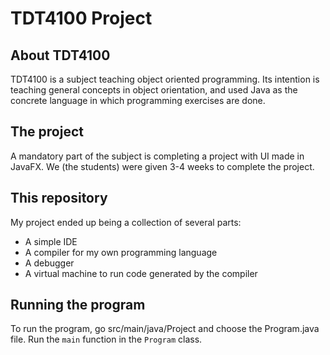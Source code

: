 # TDT4100 Project

## About TDT4100

TDT4100 is a subject teaching object oriented programming. Its intention is teaching general concepts in object orientation, and used Java as the concrete language in which programming exercises are done.

## The project

A mandatory part of the subject is completing a project with UI made in JavaFX. We (the students) were given 3-4 weeks to complete the project.

## This repository

My project ended up being a collection of several parts:
- A simple IDE
- A compiler for my own programming language
- A debugger
- A virtual machine to run code generated by the compiler

## Running the program

To run the program, go src/main/java/Project and choose the Program.java file. Run the `main` function in the `Program` class.
